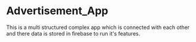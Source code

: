 # Advertisement_App
This is a multi structured complex app which is connected with each other and there data is stored in firebase to run it's features.
